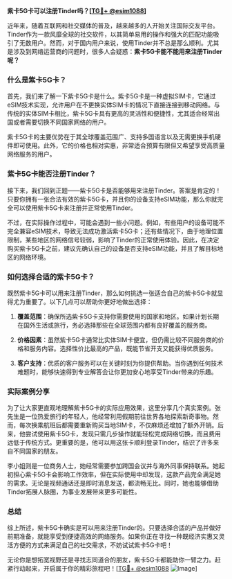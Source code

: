 **紫卡5G卡可以注册Tinder吗？[[TG💪+ @esim1088](https://t.me/s/esim1088)]**

近年来，随着互联网和社交媒体的普及，越来越多的人开始关注国际交友平台。Tinder作为一款风靡全球的社交软件，以其简单易用的操作和强大的匹配功能吸引了无数用户。然而，对于国内用户来说，使用Tinder并不总是那么顺利。尤其是涉及到网络运营商的问题时，很多人会疑惑：**紫卡5G卡能不能用来注册Tinder呢？**

### 什么是紫卡5G卡？

首先，我们来了解一下紫卡5G卡是什么。紫卡5G卡是一种虚拟SIM卡，它通过eSIM技术实现，允许用户在不更换实体SIM卡的情况下直接连接到移动网络。与传统的实体SIM卡相比，紫卡5G卡具有更高的灵活性和便捷性，尤其适合经常出国或者需要切换不同国家网络的用户。

紫卡5G卡的主要优势在于其全球覆盖范围广、支持多国语言以及无需更换手机硬件即可使用。此外，它的价格也相对实惠，非常适合预算有限但又希望享受高质量网络服务的用户。

### 紫卡5G卡能否注册Tinder？

接下来，我们回到正题——紫卡5G卡是否能够用来注册Tinder。答案是肯定的！只要你拥有一张合法有效的紫卡5G卡，并且你的设备支持eSIM功能，那么你就完全可以使用紫卡5G卡来注册并正常使用Tinder。

不过，在实际操作过程中，可能会遇到一些小问题。例如，有些用户的设备可能不完全兼容eSIM技术，导致无法成功激活紫卡5G卡；还有些情况下，由于地理位置限制，某些地区的网络信号较弱，影响了Tinder的正常使用体验。因此，在决定购买紫卡5G卡之前，建议先确认自己的设备是否支持eSIM功能，并且了解目标地区的网络环境。

### 如何选择合适的紫卡5G卡？

既然紫卡5G卡可以用来注册Tinder，那么如何挑选一张适合自己的紫卡5G卡就显得尤为重要了。以下几点可以帮助你更好地做出选择：

1. **覆盖范围**：确保所选紫卡5G卡支持你需要使用的国家和地区。如果计划长期在国外生活或旅行，务必选择那些在全球范围内都有良好覆盖的服务商。
   
2. **价格因素**：虽然紫卡5G卡通常比实体SIM卡便宜，但仍需比较不同服务商的价格和服务内容。选择性价比最高的产品，既能节省开支又能获得优质服务。

3. **客户支持**：优质的客户服务可以在关键时刻为你提供帮助。当你遇到任何技术难题时，能够快速得到专业解答会让你更加安心地享受Tinder带来的乐趣。

### 实际案例分享

为了让大家更直观地理解紫卡5G卡的实际应用效果，这里分享几个真实案例。张先生是一位热爱旅行的年轻人，他经常利用假期前往世界各地探索新奇事物。然而，每次换乘航班后都需要重新购买当地SIM卡，不仅麻烦还增加了额外开销。后来，他尝试使用紫卡5G卡，发现只需几步操作就能轻松完成网络切换，而且费用远低于传统方式。更重要的是，他可以用这张卡顺利登录Tinder，结识了许多来自不同国家的朋友。

李小姐则是一位商务人士，她经常需要参加跨国会议并与海外同事保持联系。她起初担心紫卡5G卡会影响工作效率，但在实际使用中却发现，这款产品完全满足她的需求。无论是视频通话还是即时消息发送，都流畅无比。同时，她也能够借助Tinder拓展人脉圈，为事业发展带来更多可能性。

### 总结

综上所述，紫卡5G卡确实是可以用来注册Tinder的。只要选择合适的产品并做好前期准备，就能享受到便捷高效的网络服务。如果你正在寻找一种既经济实惠又灵活方便的方式来满足自己的社交需求，不妨试试紫卡5G卡吧！

无论你是想拓宽视野还是寻找志同道合的朋友，紫卡5G卡都能助你一臂之力。赶紧行动起来，开启属于你的精彩旅程吧！[[TG💪+ @esim1088](https://t.me/s/esim1088) ![Image](https://i.postimg.cc/4NQfJmqS/Snipaste-2025-05-13-00-14-12.png)]